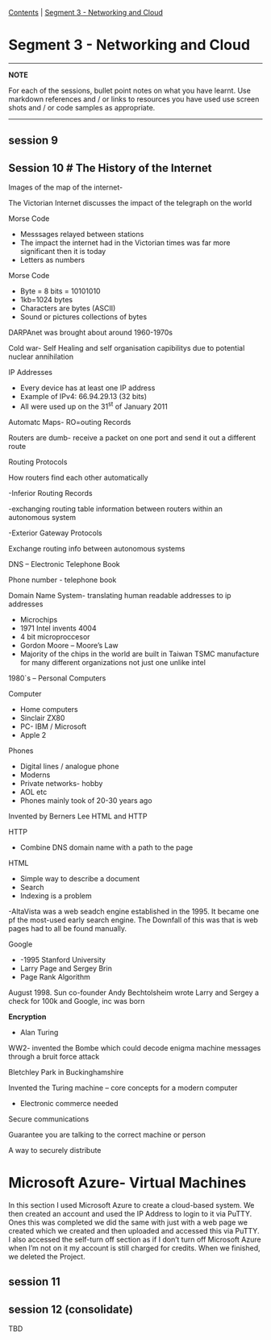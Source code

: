 [Contents](../personal_learning_record/personal_learning_record.md) | [Segment 3 - Networking and Cloud](../personal_learning_record/segment3.md) 

# Segment 3 - Networking and Cloud

---
**NOTE**

For each of the sessions, bullet point notes on what you have learnt.
Use markdown references and / or links to resources you have used
use  screen shots and / or code samples as appropriate.

---

## session 9

## Session 10 # The History of the Internet

Images of the map of the internet-

The Victorian Internet discusses the impact of the telegraph on the world

Morse Code

- Messsages relayed between stations
- The impact the internet had in the Victorian times was far more significant then it is today
- Letters as numbers

Morse Code

- Byte = 8 bits = 10101010
- 1kb=1024 bytes
- Characters are bytes (ASCII)
- Sound or pictures collections of bytes

DARPAnet was brought about around 1960-1970s

Cold war- Self Healing and self organisation capibilitys due to potential nuclear annihilation

IP Addresses

- Every device has at least one IP address
- Example of IPv4: 66.94.29.13 (32 bits)
- All were used up on the 31<sup>st</sup> of January 2011

Automatc Maps- RO=outing Records

Routers are dumb- receive a packet on one port and send it out a different route

Routing Protocols

How routers find each other automatically

\-Inferior Routing Records

\-exchanging routing table information between routers within an autonomous system

\-Exterior Gateway Protocols

Exchange routing info between autonomous systems

DNS – Electronic Telephone Book

Phone number - telephone book

Domain Name System- translating human readable addresses to ip addresses

- Microchips
- 1971 Intel invents 4004
- 4 bit microproccesor
- Gordon Moore – Moore’s Law
- Majority of the chips in the world are built in Taiwan TSMC manufacture for many different organizations not just one unlike intel

1980\`s – Personal Computers

Computer

- Home computers
- Sinclair ZX80
- PC- IBM / Microsoft
- Apple 2

Phones

- Digital lines / analogue phone
- Moderns
- Private networks- hobby
- AOL etc
- Phones mainly took of 20-30 years ago

Invented by Berners Lee HTML and HTTP

HTTP

- Combine DNS domain name with a path to the page

HTML

- Simple way to describe a document
- Search
- Indexing is a problem

\-AltaVista was a web seadch engine established in the 1995. It became one pf the most-used early search engine. The Downfall of this was that is web pages had to all be found manually.

Google

- \-1995 Stanford University
- Larry Page and Sergey Brin
- Page Rank Algorithm

August 1998. Sun co-founder Andy Bechtolsheim wrote Larry and Sergey a check for 100k and Google, inc was born

**Encryption**

- Alan Turing

WW2- invented the Bombe which could decode enigma machine messages through a bruit force attack

Bletchley Park in Buckinghamshire

Invented the Turing machine – core concepts for a modern computer

- Electronic commerce needed

Secure communications

Guarantee you are talking to the correct machine or person

A way to securely distribute

# Microsoft Azure- Virtual Machines

In this section I used Microsoft Azure to create a cloud-based system. We then created an account and used the IP Address to login to it via PuTTY. Ones this was completed we did the same with just with a web page we created which we created and then uploaded and accessed this via PuTTY. I also accessed the self-turn off section as if I don’t turn off Microsoft Azure when I’m not on it my account is still charged for credits. When we finished, we deleted the Project.

## session 11

## session 12 (consolidate)

TBD

